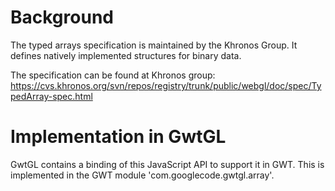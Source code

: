 # Background #

The typed arrays specification is maintained by the Khronos Group. It defines natively implemented structures for binary data.

The specification can be found at Khronos group:
https://cvs.khronos.org/svn/repos/registry/trunk/public/webgl/doc/spec/TypedArray-spec.html

# Implementation in GwtGL #

GwtGL contains a binding of this JavaScript API to support it in GWT. This is implemented in the GWT module 'com.googlecode.gwtgl.array'.